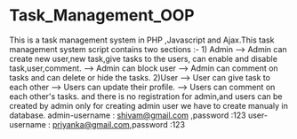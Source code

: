 # Task_Management_OOP
This is a task management system in PHP ,Javascript and Ajax.This task management system script contains two sections :- 1) Admin   --> Admin can create new user,new task,give tasks to the users, can enable and disable task,user,comment. --> Admin can block user --> Admin can comment on tasks and can delete or hide the tasks. 2)User --> User can give task to each other --> Users can update their profile. --> Users can comment on each other's tasks.  and there is no registration for admin,and users can be created by admin only for creating admin user we have to create manualy in database. 
admin-username : shivam@gmail.com ,password :123
user-username : priyanka@gmail.com,password :123
